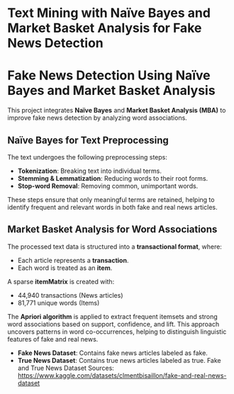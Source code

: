 # Text Mining with Naïve Bayes and Market Basket Analysis for Fake News Detection


# Fake News Detection Using Naïve Bayes and Market Basket Analysis

This project integrates **Naïve Bayes** and **Market Basket Analysis (MBA)** to improve fake news detection by analyzing word associations.

## Naïve Bayes for Text Preprocessing
The text undergoes the following preprocessing steps:
- **Tokenization**: Breaking text into individual terms.
- **Stemming & Lemmatization**: Reducing words to their root forms.
- **Stop-word Removal**: Removing common, unimportant words.

These steps ensure that only meaningful terms are retained, helping to identify frequent and relevant words in both fake and real news articles.

## Market Basket Analysis for Word Associations
The processed text data is structured into a **transactional format**, where:
- Each article represents a **transaction**.
- Each word is treated as an **item**.

A sparse **itemMatrix** is created with:
- 44,940 transactions (News articles)
- 81,771 unique words (Items)

The **Apriori algorithm** is applied to extract frequent itemsets and strong word associations based on support, confidence, and lift. This approach uncovers patterns in word co-occurrences, helping to distinguish linguistic features of fake and real news.



- **Fake News Dataset**: Contains fake news articles labeled as fake.
- **True News Dataset**: Contains true news articles labeled as true.
Fake and True News Dataset Sources: https://www.kaggle.com/datasets/clmentbisaillon/fake-and-real-news-dataset
